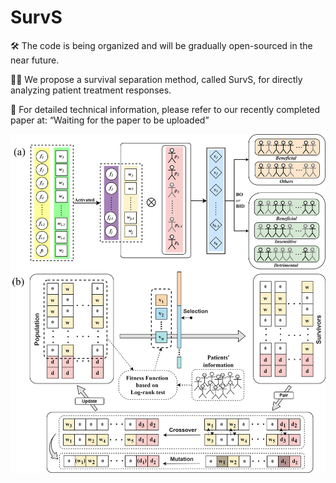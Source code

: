 # SurvS
🛠️ The code is being organized and will be gradually open-sourced in the near future.

🧑‍🔬 We propose a survival separation method, called SurvS, for directly analyzing patient treatment responses.

🔎 For detailed technical information, please refer to our recently completed paper at: “Waiting for the paper to be uploaded”

<img src="https://github.com/odindis/SurvS/blob/main/SurvS_pipeline.png" alt="Alt text" width="800"/>

